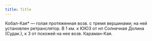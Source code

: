 ```yaml
---
title: Title
---
```


Кобал-Кая* — голая протяженная возв. с тремя вершинами; на ней установлен
ретранслятор. В 1 км. к ЮЮЗ от нп Солнечная Долина (Судак.), к З от похожей на
нее возв. Караман-Кая.
